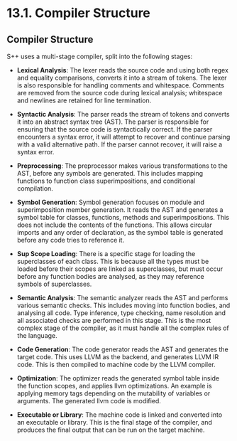 # 13.1. Compiler Structure

<primary-label ref="header-label"/>

<secondary-label ref="doc-wip"/>

## Compiler Structure

S++ uses a multi-stage compiler, split into the following stages:

- **Lexical Analysis**: The lexer reads the source code and using both regex and equality comparisons, converts it into
  a stream of tokens. The lexer is also responsible for handling comments and whitespace. Comments are removed from the
  source code during lexical analysis; whitespace and newlines are retained for line termination.

- **Syntactic Analysis**: The parser reads the stream of tokens and converts it into an abstract syntax tree (AST). The
  parser is responsible for ensuring that the source code is syntactically correct. If the parser encounters a syntax
  error, it will attempt to recover and continue parsing with a valid alternative path. If the parser cannot recover, it
  will raise a syntax error.

- **Preprocessing**: The preprocessor makes various transformations to the AST, before any symbols are generated. This
  includes mapping functions to function class superimpositions, and conditional compilation.

- **Symbol Generation**: Symbol generation focuses on module and superimposition member generation. It reads the AST and
  generates a symbol table for classes, functions, methods and superimpositions. This does not include the contents of
  the functions. This allows circular imports and any order of declaration, as the symbol table is generated before any
  code tries to reference it.

- **Sup Scope Loading**: There is a specific stage for loading the superclasses of each class. This is because all the
  types must be loaded before their scopes are linked as superclasses, but must occur before any function bodies are
  analysed, as they may reference symbols of superclasses.

- **Semantic Analysis**: The semantic analyzer reads the AST and performs various semantic checks. This includes moving
  into function bodies, and analysing all code. Type inference, type checking, name resolution and all associated checks
  are performed in this stage. This is the most complex stage of the compiler, as it must handle all the complex rules
  of the language.

- **Code Generation**: The code generator reads the AST and generates the target code. This uses LLVM as the backend,
  and generates LLVM IR code. This is then compiled to machine code by the LLVM compiler.

- **Optimization**: The optimizer reads the generated symbol table inside the function scopes, and applies llvm
  optimizations. An example is applying memory tags depending on the mutability of variables or arguments. The generated
  llvm code is modified.

- **Executable or Library**: The machine code is linked and converted into an executable or library. This is the final
  stage of the compiler, and produces the final output that can be run on the target machine.
